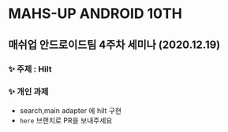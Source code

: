 # MAHS-UP ANDROID 10TH

## 매쉬업 안드로이드팀 4주차 세미나 (2020.12.19)

###  ✨ 주제 :  Hilt
###  ✨ 개인 과제
- search,main adapter 에 hilt 구현
- `here` 브랜치로 PR을 보내주세요
